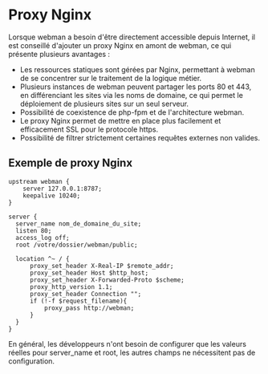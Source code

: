 # Proxy Nginx

Lorsque webman a besoin d'être directement accessible depuis Internet, il est conseillé d'ajouter un proxy Nginx en amont de webman, ce qui présente plusieurs avantages :

- Les ressources statiques sont gérées par Nginx, permettant à webman de se concentrer sur le traitement de la logique métier.
- Plusieurs instances de webman peuvent partager les ports 80 et 443, en différenciant les sites via les noms de domaine, ce qui permet le déploiement de plusieurs sites sur un seul serveur.
- Possibilité de coexistence de php-fpm et de l'architecture webman.
- Le proxy Nginx permet de mettre en place plus facilement et efficacement SSL pour le protocole https.
- Possibilité de filtrer strictement certaines requêtes externes non valides.

## Exemple de proxy Nginx
```nginx
upstream webman {
    server 127.0.0.1:8787;
    keepalive 10240;
}

server {
  server_name nom_de_domaine_du_site;
  listen 80;
  access_log off;
  root /votre/dossier/webman/public;

  location ^~ / {
      proxy_set_header X-Real-IP $remote_addr;
      proxy_set_header Host $http_host;
      proxy_set_header X-Forwarded-Proto $scheme;
      proxy_http_version 1.1;
      proxy_set_header Connection "";
      if (!-f $request_filename){
          proxy_pass http://webman;
      }
  }
}
```

En général, les développeurs n'ont besoin de configurer que les valeurs réelles pour server_name et root, les autres champs ne nécessitent pas de configuration.
